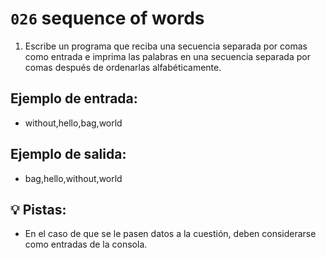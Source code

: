 # `026` sequence of words

1. Escribe un programa que reciba una secuencia separada por comas como entrada e imprima las palabras en una secuencia separada por comas después de ordenarlas alfabéticamente.

## Ejemplo de entrada:

+ without,hello,bag,world

## Ejemplo de salida:

+ bag,hello,without,world

## 💡 Pistas:

+ En el caso de que se le pasen datos a la cuestión, deben considerarse como entradas de la consola.
